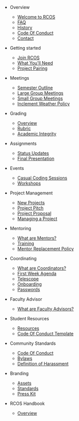 - Overview

  - [Welcome to RCOS](README.md)
  - [FAQ](overview/faq.md)
  - [History](overview/history.md)
  - [Code Of Conduct](overview/code_of_conduct.md)
  <!-- * [Sponsors](overview/sponsors.md) -->
  - [Contact](overview/contact.md)

- Getting started

  - [Join RCOS](membership/join_rcos.md)
  - [What You'll Need](membership/requirements.md)
  - [Project Pairing](membership/project_pairing.md)

- Meetings

  - [Semester Outline](meetings/semester_outline.md)
  - [Large Group Meetings](meetings/large_group_meetings.md)
  - [Small Group Meetings](meetings/small_group_meetings.md)
  - [Inclement Weather Policy](meetings/inclement_weather.md)

- Grading

  - [Overview](grading/README.md)
  - [Rubric](grading/rubric.md)
  - [Academic Integrity](grading/academic_integrity.md)

- Assignments

  - [Status Updates](grading/status_updates)
  - [Final Presentation](grading/presentations)

- Events

  - [Casual Coding Sessions](events/casual_coding_sessions.md)
    <!-- - [Tech Talks](events/tech_talks.md) -->
    <!-- - [Code Jams](events/code_jams.md) -->
    <!-- - [Hackathons](events/hackathons.md) -->
  - [Workshops](events/workshops.md)
    <!-- - [Accepted Students Day](events/accepted_students_day.md) -->
    <!-- - [NRB](events/nrb.md) -->
    <!-- - [Hosting an Event](events/hosting.md) -->
    <!-- - Work Groups -->
    <!-- - [Overview](work_groups/README.md) -->
    <!-- - [Archival](work_groups/archival.md) -->
    <!-- - [Event Planning](work_groups/event_planning.md) -->
    <!-- - [Outreach](work_groups/outreach.md) -->
    <!-- - [Public Relations](work_groups/public_relations.md) -->
    <!-- - [Sponsorship](work_groups/sponsorship.md) -->
    <!-- - [Student Resources](work_groups/student_resources.md) -->

- Project Management

  - [New Projects](project_management/new_projects)
  - [Project Pitch](project_management/pitch)
  - [Project Proposal](grading/documentation?id=proposal)
  - [Managing a Project](#)

- Mentoring

  - [What are Mentors?](mentoring/README.md)
  - [Training](mentoring/training.md)
  - [Mentor Replacement Policy](mentoring/replacement.md)

- Coordinating

  - [What are Coordinators?](coordinating/README.md)
  - [First Week Agenda](coordinating/agenda.md)
  - [Telescope](coordinating/telescope.md)
  - [Onboarding](coordinating/onboarding.md)
  - [Passwords](coordinating/passwords.md)

- Faculty Advisor

  - [What are Faculty Advisors?](coordinating/faculty.md)

- Student Resources
  <!-- * [Presentation Slides](resources/slides.md) TODO: return when we figure out slides -->

  - [Resources](resources/README.md)
  - [Code Of Conduct Template](community/code_of_conduct_template.md)

- Community Standards

  - [Code Of Conduct](community/CODE_OF_CONDUCT.md)
  - [Bylaws](community/bylaws.md)
  - [Definition of Harassment](community/harassment_guidelines.md)

- Branding

  - [Assets](resources/brand_assets.md)
  - [Standards](resources/brand_standards.md)
  - [Press Kit](resources/press_kit.md)

- RCOS Handbook
  - [Overview](handbook/README.md)
